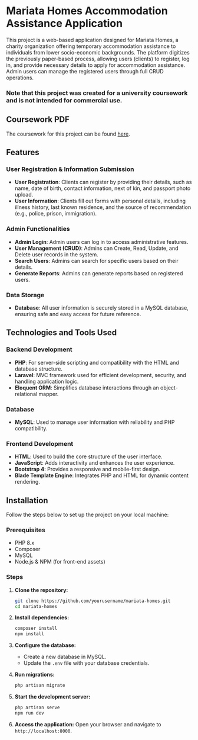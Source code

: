 # Mariata Homes Accommodation Assistance Application

This project is a web-based application designed for Mariata Homes, a charity organization offering temporary accommodation assistance to individuals from lower socio-economic backgrounds. The platform digitizes the previously paper-based process, allowing users (clients) to register, log in, and provide necessary details to apply for accommodation assistance. Admin users can manage the registered users through full CRUD operations.

### Note that this project was created for a university coursework and is not intended for commercial use.

## Coursework PDF

The coursework for this project can be found [here](https://github.com/sohel473/MariataHomes/blob/main/public/CourseWork_COMP1430_001287370.pdf).


## Features

### User Registration & Information Submission

-   **User Registration**: Clients can register by providing their details, such as name, date of birth, contact information, next of kin, and passport photo upload.
-   **User Information**: Clients fill out forms with personal details, including illness history, last known residence, and the source of recommendation (e.g., police, prison, immigration).

### Admin Functionalities

-   **Admin Login**: Admin users can log in to access administrative features.
-   **User Management (CRUD)**: Admins can Create, Read, Update, and Delete user records in the system.
-   **Search Users**: Admins can search for specific users based on their details.
-   **Generate Reports**: Admins can generate reports based on registered users.

### Data Storage

-   **Database**: All user information is securely stored in a MySQL database, ensuring safe and easy access for future reference.

## Technologies and Tools Used

### Backend Development

-   **PHP**: For server-side scripting and compatibility with the HTML and database structure.
-   **Laravel**: MVC framework used for efficient development, security, and handling application logic.
-   **Eloquent ORM**: Simplifies database interactions through an object-relational mapper.

### Database

-   **MySQL**: Used to manage user information with reliability and PHP compatibility.

### Frontend Development

-   **HTML**: Used to build the core structure of the user interface.
-   **JavaScript**: Adds interactivity and enhances the user experience.
-   **Bootstrap 4**: Provides a responsive and mobile-first design.
-   **Blade Template Engine**: Integrates PHP and HTML for dynamic content rendering.

## Installation

Follow the steps below to set up the project on your local machine:

### Prerequisites

-   PHP 8.x
-   Composer
-   MySQL
-   Node.js & NPM (for front-end assets)

### Steps

1. **Clone the repository:**

    ```bash
    git clone https://github.com/yourusername/mariata-homes.git
    cd mariata-homes
    ```

2. **Install dependencies:**

    ```bash
    composer install
    npm install
    ```

3. **Configure the database:**

    - Create a new database in MySQL.
    - Update the `.env` file with your database credentials.

4. **Run migrations:**

    ```bash
    php artisan migrate
    ```

5. **Start the development server:**

    ```bash
    php artisan serve
    npm run dev
    ```

6. **Access the application:**
   Open your browser and navigate to `http://localhost:8000`.

